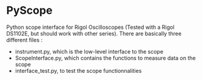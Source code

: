 PyScope
=======

Python scope interface for Rigol Oscilloscopes (Tested with a Rigol DS1102E, but should work with other series). There are basically three different files :

- instrument.py, which is the low-level interface to the scope
- ScopeInterface.py, which contains the functions to measure data on the scope
- interface_test.py, to test the scope functionnalities